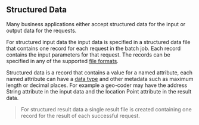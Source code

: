 ## Structured Data
Many business applications either accept structured data for the input or
output data for the requests.

For structured input data the input data is specified in a structured data
file that contains one record for each request in the batch job. Each record 
contains the input parameters for that request. The records can be specified in 
any of the supported <a href="fileFormats.html">file formats</a>.

Structured data is a record that contains a value for a named attribute, each 
named attribute can have a <a href="dataTypes.html">data type</a> and other
metadata such as maximum length or decimal places. For example a geo-coder may
have the address String attribute in the input data and the location Point
attribute in the result data.

>For structured result data a single result file is created containing one 
record for the result of each successful request.
